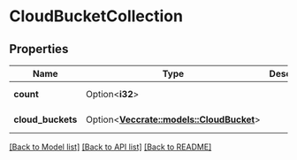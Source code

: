 # CloudBucketCollection

## Properties

Name | Type | Description | Notes
------------ | ------------- | ------------- | -------------
**count** | Option<**i32**> |  | [optional][readonly]
**cloud_buckets** | Option<[**Vec<crate::models::CloudBucket>**](cloud_bucket.md)> |  | [optional][readonly]

[[Back to Model list]](../README.md#documentation-for-models) [[Back to API list]](../README.md#documentation-for-api-endpoints) [[Back to README]](../README.md)


